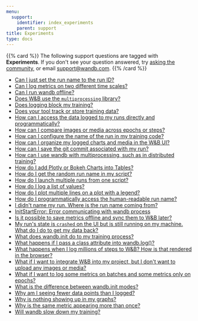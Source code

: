 ```yaml
---
menu:
  support:
    identifier: index_experiments
    parent: support
title: Experiments
type: docs
---
```


{{% card %}}
The following support questions are tagged with <b>Experiments</b>. If you don't see 
your question answered, try [asking the community](https://community.wandb.ai/), 
or email [support@wandb.com](mailto:support@wandb.com).
{{% /card %}}

- [Can I just set the run name to the run ID?](just_set_run_name_run_id/)
- [Can I log metrics on two different time scales?](log_metrics_two_different_time_scales_example_log_training/)
- [Can I run wandb offline?](run_wandb_offline/)
- [Does W&B use the `multiprocessing` library?](multiprocessing_library/)
- [Does logging block my training?](logging_block_training/)
- [Does your tool track or store training data?](tool_track_store_training_data/)
- [How can I access the data logged to my runs directly and programmatically?](access_data_logged_runs_directly_programmatically/)
- [How can I compare images or media across epochs or steps?](compare_images_media_across_epochs_steps/)
- [How can I configure the name of the run in my training code?](configure_name_run_training_code/)
- [How can I organize my logged charts and media in the W&B UI?](organize_logged_charts_media_wb_ui/)
- [How can I save the git commit associated with my run?](save_git_commit_associated_run/)
- [How can I use wandb with multiprocessing, such as in distributed training?](multiprocessing_eg_distributed_training/)
- [How do I add Plotly or Bokeh Charts into Tables?](add_plotlybokeh_charts_tables/)
- [How do I get the random run name in my script?](random_run_name_script/)
- [How do I launch multiple runs from one script?](launch_multiple_runs_one_script/)
- [How do I log a list of values?](log_list_values/)
- [How do I plot multiple lines on a plot with a legend?](plot_multiple_lines_plot_legend/)
- [How do I programmatically access the human-readable run name?](programmatically_access_humanreadable_run_name/)
- [I didn't name my run. Where is the run name coming from?](didnt_name_run_run_name_coming/)
- [InitStartError: Error communicating with wandb process](initstarterror_error_communicating_wandb_process/)
- [Is it possible to save metrics offline and sync them to W&B later?](save_metrics_offline_sync_them_wb_later/)
- [My run's state is `crashed` on the UI but is still running on my machine. What do I do to get my data back?](runs_state_crashed_ui_running_machine_get_data/)
- [What does wandb.init do to my training process?](wandbinit_training_process/)
- [What happens if I pass a class attribute into wandb.log()?](pass_class_attribute_wandblog/)
- [What happens when I log millions of steps to W&B? How is that rendered in the browser?](log_millions_steps_wb_rendered_browser/)
- [What if I want to integrate W&B into my project, but I don't want to upload any images or media?](integrate_wb_project_dont_upload_any_images_media/)
- [What if I want to log some metrics on batches and some metrics only on epochs?](log_metrics_batches_some_metrics_epochs/)
- [What is the difference between wandb.init modes?](difference_wandbinit_modes/)
- [Why am I seeing fewer data points than I logged?](seeing_fewer_data_points_logged/)
- [Why is nothing showing up in my graphs?](graphs_nothing_showing/)
- [Why is the same metric appearing more than once?](same_metric_appearing_more/)
- [Will wandb slow down my training?](slow_training/)